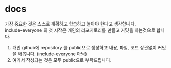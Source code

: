 # docs
가장 중요한 것은 스스로 계획하고 학습하고 놀아야 한다고 생각합니다.\
include-everyone 의 첫 시작은 개인의 리포지토리를 만들고 커밋을 하는것으로 합니다.

1. 개인 github에 repository 를 public으로 생성하고 내용, 파일, 코드 상관없이 커밋을 해봅니다. (include-everyone 아님)
2. 여기서 작성되는 것은 모두 public으로 부탁드립니다.
